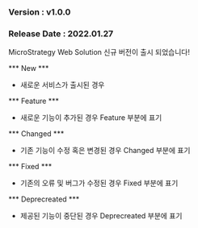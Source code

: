 ### Version : v1.0.0
### Release Date : 2022.01.27

MicroStrategy Web Solution 신규 버전이 출시 되었습니다!

*** New ***
 - 새로운 서비스가 출시된 경우

*** Feature ***
- 새로운 기능이 추가된 경우 Feature 부분에 표기 

*** Changed ***
- 기존 기능이 수정 혹은 변경된 경우 Changed 부분에 표기

*** Fixed ***
- 기존의 오류 및 버그가 수정된 경우 Fixed 부분에 표기

*** Deprecreated ***
- 제공된 기능이 중단된 경우 Deprecreated 부분에 표기

